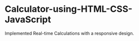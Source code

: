 # Calculator-using-HTML-CSS-JavaScript
Implemented Real-time Calculations with a responsive design.
